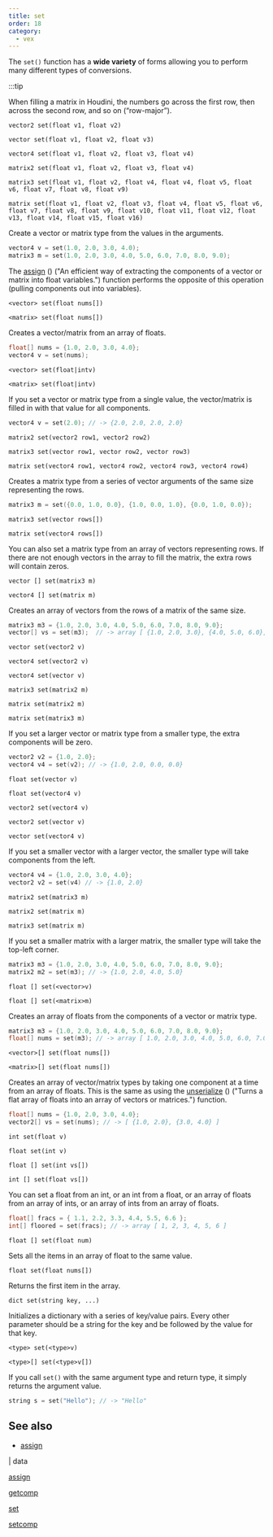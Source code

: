 ```yaml
---
title: set
order: 18
category:
  - vex
---
```


The `set()` function has a **wide variety** of forms allowing you to perform many different types of conversions.

:::tip

When filling a matrix in Houdini, the numbers go across the first row, then across the second row, and so on (“row-major”).

`vector2 set(float v1, float v2)`

`vector set(float v1, float v2, float v3)`

`vector4 set(float v1, float v2, float v3, float v4)`

`matrix2 set(float v1, float v2, float v3, float v4)`

`matrix3 set(float v1, float v2, float v4, float v4, float v5, float v6, float v7, float v8, float v9)`

`matrix set(float v1, float v2, float v3, float v4, float v5, float v6, float v7, float v8, float v9, float v10, float v11, float v12, float v13, float v14, float v15, float v16)`

Create a vector or matrix type from the values in the arguments.

```c
vector4 v = set(1.0, 2.0, 3.0, 4.0);
matrix3 m = set(1.0, 2.0, 3.0, 4.0, 5.0, 6.0, 7.0, 8.0, 9.0);

```

The [assign](assign.html) () ("An efficient way of extracting the components of a vector or matrix into float variables.") function performs the opposite of this operation (pulling components out into variables).

`<vector> set(float nums[])`

`<matrix> set(float nums[])`

Creates a vector/matrix from an array of floats.

```c
float[] nums = {1.0, 2.0, 3.0, 4.0};
vector4 v = set(nums);

```

`<vector> set(float|intv)`

`<matrix> set(float|intv)`

If you set a vector or matrix type from a single value, the vector/matrix is filled in with that value for all components.

```c
vector4 v = set(2.0); // -> {2.0, 2.0, 2.0, 2.0}

```

`matrix2 set(vector2 row1, vector2 row2)`

`matrix3 set(vector row1, vector row2, vector row3)`

`matrix set(vector4 row1, vector4 row2, vector4 row3, vector4 row4)`

Creates a matrix type from a series of vector arguments of the same size representing the rows.

```c
matrix3 m = set({0.0, 1.0, 0.0}, {1.0, 0.0, 1.0}, {0.0, 1.0, 0.0});

```

`matrix3 set(vector rows[])`

`matrix set(vector4 rows[])`

You can also set a matrix type from an array of vectors representing rows. If there are not enough vectors in the array to fill the matrix, the extra rows will contain zeros.

`vector [] set(matrix3 m)`

`vector4 [] set(matrix m)`

Creates an array of vectors from the rows of a matrix of the same size.

```c
matrix3 m3 = {1.0, 2.0, 3.0, 4.0, 5.0, 6.0, 7.0, 8.0, 9.0};
vector[] vs = set(m3);  // -> array [ {1.0, 2.0, 3.0}, {4.0, 5.0, 6.0}, {7.0, 8.0, 9.0} ]

```

`vector set(vector2 v)`

`vector4 set(vector2 v)`

`vector4 set(vector v)`

`matrix3 set(matrix2 m)`

`matrix set(matrix2 m)`

`matrix set(matrix3 m)`

If you set a larger vector or matrix type from a smaller type, the extra components will be zero.

```c
vector2 v2 = {1.0, 2.0};
vector4 v4 = set(v2); // -> {1.0, 2.0, 0.0, 0.0}

```

`float set(vector v)`

`float set(vector4 v)`

`vector2 set(vector4 v)`

`vector2 set(vector v)`

`vector set(vector4 v)`

If you set a smaller vector with a larger vector, the smaller type will take components from the left.

```c
vector4 v4 = {1.0, 2.0, 3.0, 4.0};
vector2 v2 = set(v4) // -> {1.0, 2.0}

```

`matrix2 set(matrix3 m)`

`matrix2 set(matrix m)`

`matrix3 set(matrix m)`

If you set a smaller matrix with a larger matrix, the smaller type will take the top-left corner.

```c
matrix3 m3 = {1.0, 2.0, 3.0, 4.0, 5.0, 6.0, 7.0, 8.0, 9.0};
matrix2 m2 = set(m3); // -> {1.0, 2.0, 4.0, 5.0}

```

`float [] set(<vector>v)`

`float [] set(<matrix>m)`

Creates an array of floats from the components of a vector or matrix type.

```c
matrix3 m3 = {1.0, 2.0, 3.0, 4.0, 5.0, 6.0, 7.0, 8.0, 9.0};
float[] nums = set(m3); // -> array [ 1.0, 2.0, 3.0, 4.0, 5.0, 6.0, 7.0, 8.0, 9.0 ]

```

`<vector>[] set(float nums[])`

`<matrix>[] set(float nums[])`

Creates an array of vector/matrix types by taking one component at a time from an array of floats. This is the same as using the [unserialize](unserialize.html) () ("Turns a flat array of floats into an array of vectors or matrices.") function.

```c
float[] nums = {1.0, 2.0, 3.0, 4.0};
vector2[] vs = set(nums); // -> [ {1.0, 2.0}, {3.0, 4.0} ]

```

`int set(float v)`

`float set(int v)`

`float [] set(int vs[])`

`int [] set(float vs[])`

You can set a float from an int, or an int from a float, or an array of floats from an array of ints, or an array of ints from an array of floats.

```c
float[] fracs = { 1.1, 2.2, 3.3, 4.4, 5.5, 6.6 };
int[] floored = set(fracs); // -> array [ 1, 2, 3, 4, 5, 6 ]

```

`float [] set(float num)`

Sets all the items in an array of float to the same value.

`float set(float nums[])`

Returns the first item in the array.

`dict set(string key, ...)`

Initializes a dictionary with a series of key/value pairs. Every other parameter should
be a string for the key and be followed by the value for that key.

`<type> set(<type>v)`

`<type>[] set(<type>v[])`

If you call `set()` with the same argument type and return type, it simply returns the argument value.

```c
string s = set("Hello"); // -> "Hello"

```

## See also

- [assign](assign.html)

|
data

[assign](assign.html)

[getcomp](getcomp.html)

[set](set.html)

[setcomp](setcomp.html)
